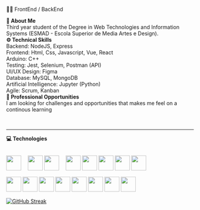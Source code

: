 👨‍💻 FrontEnd / BackEnd

<summary><b>🚀 About Me</b></summary>
Third year student of the Degree in Web Technologies and Information Systems (ESMAD - Escola Superior de Media Artes e Design).<br>

<summary><b>⚙️ Technical Skills</b></summary>
Backend: NodeJS, Express<br>
Frontend: Html, Css, Javascript, Vue, React<br>
Arduino: C++<br>
Testing: Jest, Selenium, Postman (API)<br>
UI/UX Design: Figma<br>
Database: MySQL, MongoDB<br>
Artificial Intelligence: Jupyter (Python)<br>
Agile: Scrum, Kanban<br>

<summary><b>💼 Professional Opportunities</b></summary>
I am looking for challenges and opportunities that makes me feel on a continous learning<br>

<a href="https://www.linkedin.com/in/sim%C3%A3o-freitas/" target="_blank"><img src="https://img.shields.io/badge/linkedin-%230077B5.svg?&style=for-the-badge&logo=linkedin&logoColor=white"  alt=""/></a>&nbsp;&nbsp;&nbsp;&nbsp;

<hr/>
<summary><b>💻 Technologies</b></summary><br>

<p>
  <img src="https://cdn.jsdelivr.net/gh/devicons/devicon@latest/icons/nodejs/nodejs-original.svg" style="margin-right: 14px; width: 40px;" alt=""/>
  <img src="https://cdn.jsdelivr.net/gh/devicons/devicon@latest/icons/express/express-original.svg" style="width: 40px;" alt=""/>
  <img src="https://cdn.jsdelivr.net/gh/devicons/devicon@latest/icons/html5/html5-original.svg" style="margin-right: 14px; width: 40px;" alt=""/>
  <img src="https://cdn.jsdelivr.net/gh/devicons/devicon@latest/icons/css3/css3-original.svg" style="width: 40px;" alt=""/>
  <img src="https://cdn.jsdelivr.net/gh/devicons/devicon@latest/icons/javascript/javascript-original.svg" style="width: 40px;" alt=""/>
  <img src="https://cdn.jsdelivr.net/gh/devicons/devicon@latest/icons/vuejs/vuejs-original.svg" style="width: 40px;" alt=""/>
  <img src="https://cdn.jsdelivr.net/gh/devicons/devicon@latest/icons/react/react-original.svg" style="width: 40px;" alt=""/>
  <img src="https://cdn.jsdelivr.net/gh/devicons/devicon@latest/icons/cplusplus/cplusplus-original.svg" style="width: 40px;" alt=""/>
</p>

<p>
  <img src="https://cdn.jsdelivr.net/gh/devicons/devicon@latest/icons/jest/jest-plain.svg" style="width: 40px;" alt=""/>
  <img src="https://cdn.jsdelivr.net/gh/devicons/devicon@latest/icons/selenium/selenium-original.svg" style="width: 40px;" alt=""/>
  <img src="https://cdn.jsdelivr.net/gh/devicons/devicon@latest/icons/postman/postman-original.svg" style="width: 40px;" alt=""/>
  <img src="https://cdn.jsdelivr.net/gh/devicons/devicon@latest/icons/figma/figma-original.svg" style="width: 40px;" alt=""/>
  <img src="https://cdn.jsdelivr.net/gh/devicons/devicon@latest/icons/mysql/mysql-original.svg" style="width: 40px;" alt=""/>
  <img src="https://cdn.jsdelivr.net/gh/devicons/devicon@latest/icons/mongodb/mongodb-original.svg" style="width: 40px;" alt=""/>
  <img src="https://cdn.jsdelivr.net/gh/devicons/devicon@latest/icons/jupyter/jupyter-original.svg" style="width: 40px;" alt=""/>
  <img src="https://cdn.jsdelivr.net/gh/devicons/devicon@latest/icons/python/python-original.svg" style="width: 40px;" alt=""/>
</p>

<div>
  <a href="https://git.io/streak-stats"><img src="https://streak-stats.demolab.com?user=Nerf22117&theme=dark&hide_border=true" alt="GitHub Streak" /></a>
  <img vertical-align="baseline" src="https://github-readme-stats-nu-eight-50.vercel.app/api/top-langs/?username=Nerf22117&hide_progress=true&langs_count=6&theme=dark"  alt=""/>
</div>


     

      
